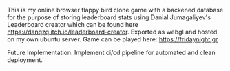 This is my online browser flappy bird clone game with a backened database for the purpose of storing leaderboard stats using Danial Jumagaliyev's Leaderboard creator which can be found here https://danqzq.itch.io/leaderboard-creator.
Exported as webgl and hosted on my own ubuntu server.
Game can be played here:
https://fridaynight.gr

Future Implementation:
Implement ci/cd pipeline for automated and clean deployment.
